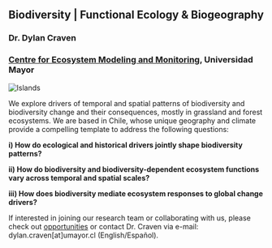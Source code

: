 ## Biodiversity | Functional Ecology & Biogeography

### Dr. Dylan Craven  

### [Centre for Ecosystem Modeling and Monitoring](https://cem.umayor.cl/), Universidad Mayor    

![Islands](/images/Curacavi.png)

We explore drivers of temporal and spatial patterns of biodiversity and biodiversity change and their consequences, mostly in grassland and forest ecosystems. We are based in Chile, whose unique geography and climate provide a compelling template to address the following questions:

 __i) How do ecological and historical drivers jointly shape biodiversity patterns?__  
 
__ii)  How do biodiversity and biodiversity-dependent ecosystem functions vary across temporal and spatial scales?__

__iii) How does biodiversity mediate ecosystem responses to global change drivers?__

If interested in joining our research team or collaborating with us, please check out [opportunities](/join) or contact Dr. Craven via e-mail: dylan.craven[at]umayor.cl (English/Español).

